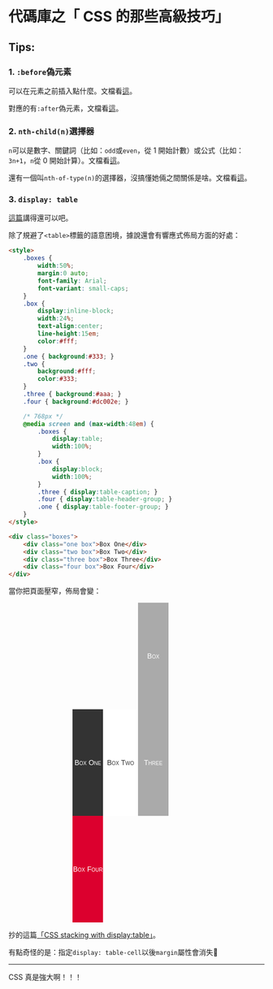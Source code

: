 <link rel="stylesheet" href="/css/markdown.css">
<link rel="stylesheet" href="http://cdnjs.cloudflare.com/ajax/libs/highlight.js/9.1.0/styles/tomorrow-night.min.css">
<script src="http://cdnjs.cloudflare.com/ajax/libs/highlight.js/9.1.0/highlight.min.js"></script>    
<script>hljs.initHighlightingOnLoad();</script>

# 代碼庫之「 CSS 的那些高級技巧」

## Tips:

### 1. `:before`偽元素

可以在元素之前插入點什麼。文檔看[這](http://www.w3school.com.cn/cssref/pr_pseudo_before.asp)。

對應的有`:after`偽元素，文檔看[這](http://www.w3school.com.cn/cssref/pr_pseudo_after.asp)。


### 2. `nth-child(n)`選擇器

`n`可以是數字、關鍵詞（比如：`odd`或`even`，從 1 開始計數）或公式（比如：`3n+1`，`n`從 0 開始計算）。文檔看[這](http://www.w3school.com.cn/cssref/selector_nth-child.asp)。

還有一個叫`nth-of-type(n)`的選擇器，沒搞懂她倆之間關係是啥。文檔看[這](http://www.w3school.com.cn/cssref/selector_nth-of-type.asp)。


### 3. `display: table`

[這篇](http://www.frontopen.com/331.html)講得還可以吧。

除了規避了`<table>`標籤的語意困境，據說還會有響應式佈局方面的好處：

~~~html
<style>
	.boxes {
		width:50%;
		margin:0 auto;
		font-family: Arial;
		font-variant: small-caps;
	}
	.box {
		display:inline-block;
		width:24%;
		text-align:center;
		line-height:15em;
		color:#fff;
	}
	.one { background:#333;	}
	.two { 
		background:#fff;
		color:#333;
	}
	.three { background:#aaa; }
	.four { background:#dc002e; }

	/* 768px */
	@media screen and (max-width:48em) {
		.boxes { 
			display:table;
			width:100%;
		}
		.box {
			display:block;
			width:100%;
		}
		.three { display:table-caption; }
		.four { display:table-header-group; }
		.one { display:table-footer-group; }
	}
</style>

<div class="boxes">
	<div class="one box">Box One</div>
	<div class="two box">Box Two</div>
	<div class="three box">Box Three</div>
	<div class="four box">Box Four</div>
</div>
~~~

當你把頁面壓窄，佈局會變：

<style>
	.boxes {
		width:50%;
		margin:0 auto;
		font-family: Arial;
		font-variant: small-caps;
	}
	.box {
		display:inline-block;
		width:24%;
		text-align:center;
		line-height:15em;
		color:#fff;
	}
	.one { background:#333;	}
	.two { 
		background:#fff;
		color:#333;
	}
	.three { background:#aaa; }
	.four { background:#dc002e; }

	/* 768px */
	@media screen and (max-width:48em) {
		.boxes { 
			display:table;
			width:100%;
		}
		.box {
			display:block;
			width:100%;
		}
		.three { display:table-caption; }
		.four { display:table-header-group; }
		.one { display:table-footer-group; }
	}
</style>

<div class="boxes">
	<div class="one box">Box One</div>
	<div class="two box">Box Two</div>
	<div class="three box">Box Three</div>
	<div class="four box">Box Four</div>
</div>

抄的這篇[「CSS stacking with display:table」](http://www.iandevlin.com/blog/2013/06/css/css-stacking-with-display-table/)。

有點奇怪的是：指定`display: table-cell`以後`margin`屬性會消失🧐


----

CSS 真是強大啊！！！